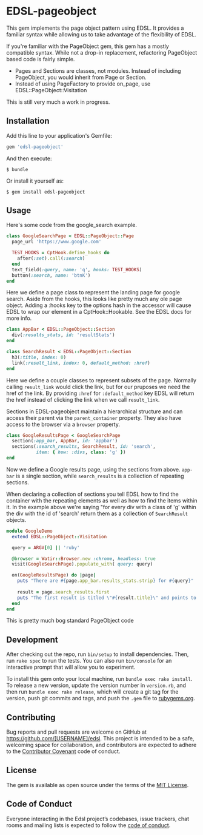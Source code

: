 # EDSL-pageobject

This gem implements the page object pattern using EDSL.  It provides a familiar syntax while allowing us to take advantage of the flexibility of EDSL.

If you're familiar with the PageObject gem, this gem has a mostly compatible syntax. While not a drop-in replacement, refactoring PageObject based code is fairly simple.

 * Pages and Sections are classes, not modules.  Instead of including PageObject, you would inherit from Page or Section.
 * Instead of using PageFactory to provide on_page, use EDSL::PageObject::Visitation

This is still very much a work in progress.  

## Installation

Add this line to your application's Gemfile:

```ruby
gem 'edsl-pageobject'
```

And then execute:

    $ bundle

Or install it yourself as:

    $ gem install edsl-pageobject

## Usage
Here's some code from the google_search example.

```ruby
class GoogleSearchPage < EDSL::PageObject::Page
  page_url 'https://www.google.com'

  TEST_HOOKS = CptHook.define_hooks do
    after(:set).call(:search)
  end
  text_field(:query, name: 'q', hooks: TEST_HOOKS)
  button(:search, name: 'btnK')
end
```

Here we define a page class to represent the landing page for google search. Aside from the hooks, this looks like pretty much any ole page object.  Adding a :hooks key to the options hash in the accessor will cause EDSL to wrap our element in a CptHook::Hookable.  See the EDSL docs for more info.


```ruby
class AppBar < EDSL::PageObject::Section
  div(:results_stats, id: 'resultStats')
end

class SearchResult < EDSL::PageObject::Section
  h3(:title, index: 0)
  link(:result_link, index: 0, default_method: :href)
end
```

Here we define a couple classes to represent subsets of the page. Normally calling `result_link` would click the link, but for our pruposes we need the href of the link.  By providing `:href` for `:default_method` key EDSL will return the href instead of clicking the link when we call `result_link`.

Sections in EDSL-pageobject maintain a hierarchical structure and can access their parent via the `parent_container` property.  They also have access to the browser via a `browser` property.

```ruby
class GoogleResultsPage < GoogleSearchPage
  section(:app_bar, AppBar, id: 'appbar')
  sections(:search_results, SearchResult, id: 'search', 
           item: { how: :divs, class: 'g' })
end
```

Now we define a Google results page, using the sections from above. `app-bar` is a single section, while `search_results` is a collection of repeating sections.  

When declaring a collection of sections you tell EDSL how to find the container with the repeating elements as well as how to find the items within it.  In the example above we're saying "for every div with a class of 'g' within the div with the id of 'search' return them as a collection of `SearchResult` objects.

```ruby
module GoogleDemo
  extend EDSL::PageObject::Visitation

  query = ARGV[0] || 'ruby'

  @browser = Watir::Browser.new :chrome, headless: true
  visit(GoogleSearchPage).populate_with( query: query)

  on(GoogleResultsPage) do |page|
    puts "There are #{page.app_bar.results_stats.strip} for #{query}"
    
    result = page.search_results.first
    puts "The first result is titled \"#{result.title}\" and points to #{result.result_link}"
  end
end
```
This is pretty much bog standard PageObject code


## Development

After checking out the repo, run `bin/setup` to install dependencies. Then, run `rake spec` to run the tests. You can also run `bin/console` for an interactive prompt that will allow you to experiment.

To install this gem onto your local machine, run `bundle exec rake install`. To release a new version, update the version number in `version.rb`, and then run `bundle exec rake release`, which will create a git tag for the version, push git commits and tags, and push the `.gem` file to [rubygems.org](https://rubygems.org).

## Contributing

Bug reports and pull requests are welcome on GitHub at https://github.com/[USERNAME]/edsl. This project is intended to be a safe, welcoming space for collaboration, and contributors are expected to adhere to the [Contributor Covenant](http://contributor-covenant.org) code of conduct.

## License

The gem is available as open source under the terms of the [MIT License](https://opensource.org/licenses/MIT).

## Code of Conduct

Everyone interacting in the Edsl project’s codebases, issue trackers, chat rooms and mailing lists is expected to follow the [code of conduct](https://github.com/[USERNAME]/edsl/blob/master/CODE_OF_CONDUCT.md).
